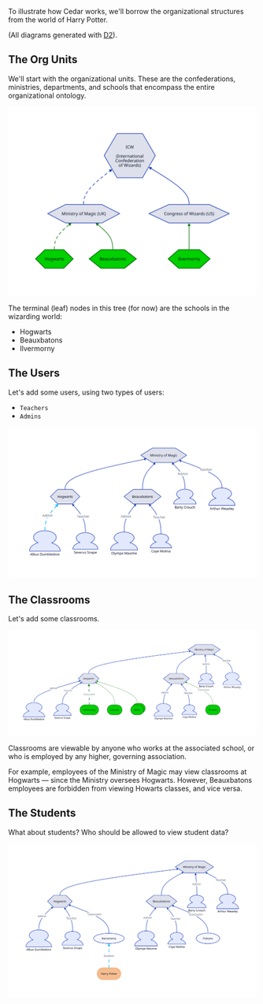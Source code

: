To illustrate how Cedar works, we'll borrow the organizational structures from the world of Harry Potter.

(All diagrams generated with [D2][d2]).

[d2]: https://d2lang.com

## The Org Units

We'll start with the organizational units. These are the confederations, ministries, departments, and schools that encompass the entire organizational ontology.

![org-units](./1-org-units.svg)

The terminal (leaf) nodes in this tree (for now) are the schools in the wizarding world:

- Hogwarts
- Beauxbatons
- Ilvermorny

## The Users

Let's add some users, using two types of users:

- `Teachers`
- `Admins`

![users](./2-users.svg)

## The Classrooms

Let's add some classrooms.

![classrooms](./3-classrooms.svg)

Classrooms are viewable by anyone who works at the associated school, or who is employed by any higher, governing association.

For example, employees of the Ministry of Magic may view classrooms at Hogwarts
— since the Ministry oversees Hogwarts. However, Beauxbatons employees are
forbidden from viewing Howarts classes, and vice versa.

## The Students

What about students? Who should be allowed to view student data?

![students](./4-students.svg)
